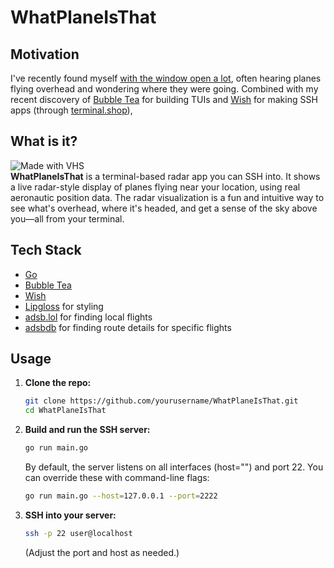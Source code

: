 # WhatPlaneIsThat

## Motivation

I've recently found myself [with the window open a lot](https://www.metoffice.gov.uk/about-us/news-and-media/media-centre/weather-and-climate-news/2025/june-2025-provisional-statistics), often hearing planes flying overhead and wondering where they were going. Combined with my recent discovery of [Bubble Tea](https://github.com/charmbracelet/bubbletea) for building TUIs and [Wish](https://github.com/charmbracelet/wish) for making SSH apps (through [terminal.shop](https://terminal.shop)), 

## What is it?

  ![Made with VHS](https://vhs.charm.sh/vhs-6rltGALyCvZRi8BpLoMcFP.gif)  
**WhatPlaneIsThat** is a terminal-based radar app you can SSH into. It shows a live radar-style display of planes flying near your location, using real aeronautic position data. The radar visualization is a fun and intuitive way to see what's overhead, where it's headed, and get a sense of the sky above you—all from your terminal.


## Tech Stack
- [Go](https://golang.org/)
- [Bubble Tea](https://github.com/charmbracelet/bubbletea)
- [Wish](https://github.com/charmbracelet/wish)
- [Lipgloss](https://github.com/charmbracelet/lipgloss) for styling
- [adsb.lol](https://adsb.lol/) for finding local flights
- [adsbdb](https://www.adsbdb.com/) for finding route details for specific flights
## Usage

1. **Clone the repo:**
   ```sh
   git clone https://github.com/yourusername/WhatPlaneIsThat.git
   cd WhatPlaneIsThat
   ```
2. **Build and run the SSH server:**
   ```sh
   go run main.go
   ```
   By default, the server listens on all interfaces (host="") and port 22. You can override these with command-line flags:
   ```sh
   go run main.go --host=127.0.0.1 --port=2222
   ```
3. **SSH into your server:**
   ```sh
   ssh -p 22 user@localhost
   ```
   (Adjust the port and host as needed.)